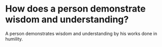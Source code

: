 # How does a person demonstrate wisdom and understanding?

A person demonstrates wisdom and understanding by his works done in humility.
